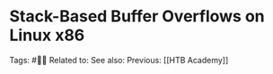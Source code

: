 # Stack-Based Buffer Overflows on Linux x86

Tags: #🧑‍🎓
Related to:
See also:
Previous: [[HTB Academy]]
